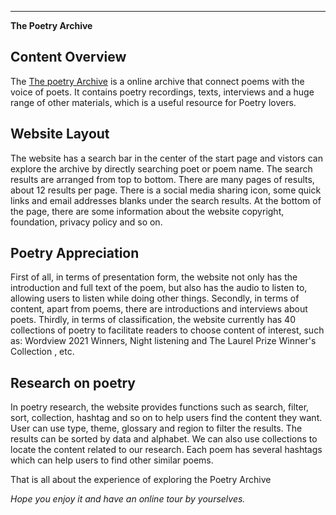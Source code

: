 ---
**The Poetry Archive**

## Content Overview
The [The poetry Archive](https://poetryarchive.org/) is a online archive that connect poems with the voice of poets. It contains poetry recordings, texts, interviews and a huge range of other materials, which is a useful resource for Poetry lovers.

## Website Layout
The website has a search bar in the center of the start page and vistors can explore the archive by directly searching poet or poem name. The search results are arranged from top to bottom. There are many pages of results, about 12 results per page. There is a social media sharing icon, some quick links and email addresses blanks under the search results. At the bottom of the page, there are some information about the website copyright, foundation, privacy policy and so on.

## Poetry Appreciation
First of all, in terms of presentation form, the website not only has the introduction and full text of the poem, but also has the audio to listen to, allowing users to listen while doing other things. Secondly, in terms of content, apart from poems, there are introductions and interviews about poets. Thirdly, in terms of classification, the website currently has 40 collections of poetry to facilitate readers to choose content of interest, such as: Wordview 2021 Winners, Night listening and The Laurel Prize Winner's Collection , etc.

## Research on poetry

In poetry research, the website provides functions such as search, filter, sort, collection, hashtag and so on to help users find the content they want. User can use type, theme, glossary and region to filter the results. The results can be sorted by data and alphabet. We can also use collections to locate the content related to our research. Each poem has several hashtags which can help users to find other similar poems.


That is all about the experience of exploring the Poetry Archive

*Hope you enjoy it and have an online tour by yourselves.*

